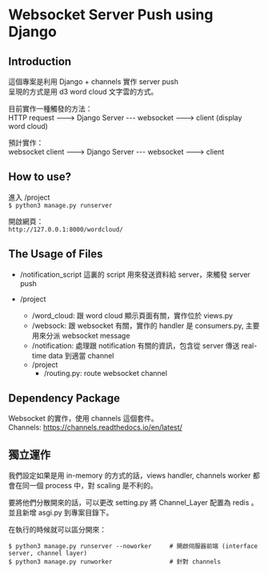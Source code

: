 # Websocket Server Push using Django

## Introduction
這個專案是利用 Django + channels 實作 server push</br>
呈現的方式是用 d3 word cloud 文字雲的方式。

目前實作一種觸發的方法：</br>
HTTP request ---> Django Server --- websocket ---> client (display word cloud)

預計實作：</br>
websocket client ---> Django Server --- websocket ---> client


## How to use?
進入 /project</br>
` $ python3 manage.py runserver `

開啟網頁：</br>
` http://127.0.0.1:8000/wordcloud/ `


## The Usage of Files
* /notification_script
這裏的 script 用來發送資料給 server，來觸發 server push

* /project
	* /word_cloud: 跟 word cloud 顯示頁面有關，實作位於 views.py
	* /websock: 跟 websocket 有關，實作的 handler 是 consumers.py, 主要用來分派 websocket message
	* /notification: 處理跟 notification 有關的資訊，包含從 server 傳送 real-time data 到適當 channel
	* /project
		* /routing.py: route websocket channel


## Dependency Package
Websocket 的實作，使用 channels 這個套件。</br>
Channels: https://channels.readthedocs.io/en/latest/

## 獨立運作
我們設定如果是用 in-memory 的方式的話，views handler, channels worker 都會在同一個 process 中，對 scaling 是不利的。</br>

要將他們分散開來的話，可以更改 setting.py 將 Channel_Layer 配置為 redis 。並且新增 asgi.py 到專案目錄下。

在執行的時候就可以區分開來：
``` 
$ python3 manage.py runserver --noworker     # 開啟伺服器前端 (interface server, channel layer)
$ python3 manage.py runworker                # 針對 channels
```

